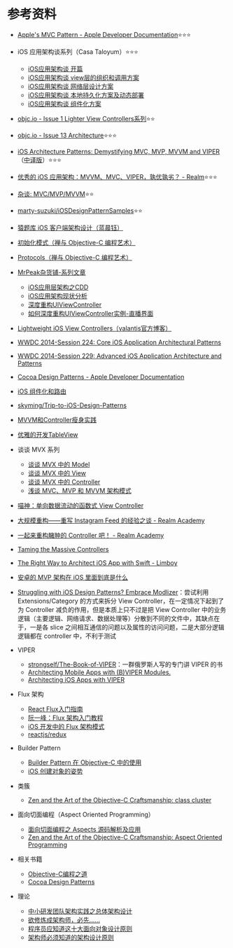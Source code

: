 # 参考资料


- [Apple's MVC Pattern - Apple Developer Documentation](https://developer.apple.com/library/content/documentation/General/Conceptual/DevPedia-CocoaCore/MVC.html)⭐️⭐️⭐️

- iOS 应用架构谈系列（Casa Taloyum）⭐️⭐️⭐️
  - [iOS应用架构谈 开篇](http://casatwy.com/iosying-yong-jia-gou-tan-kai-pian.html) 
  - [iOS应用架构谈 view层的组织和调用方案](http://casatwy.com/iosying-yong-jia-gou-tan-viewceng-de-zu-zhi-he-diao-yong-fang-an.html)
  - [iOS应用架构谈 网络层设计方案](http://casatwy.com/iosying-yong-jia-gou-tan-wang-luo-ceng-she-ji-fang-an.html)
  - [iOS应用架构谈 本地持久化方案及动态部署](http://casatwy.com/iosying-yong-jia-gou-tan-ben-di-chi-jiu-hua-fang-an-ji-dong-tai-bu-shu.html) 
  - [iOS应用架构谈 组件化方案](http://casatwy.com/iOS-Modulization.html)

- [objc.io - Issue 1 Lighter View Controllers系列](https://www.objc.io/issues/1-view-controllers/)⭐️⭐️

- [objc.io - Issue 13 Architecture](https://www.objc.io/issues/13-architecture/)⭐️⭐️⭐️

- [iOS Architecture Patterns: Demystifying MVC, MVP, MVVM and VIPER ](https://medium.com/ios-os-x-development/ios-architecture-patterns-ecba4c38de52?source=userActivityShare-83b58fb60d90-1496985895)（[中译版](http://www.cocoachina.com/ios/20160108/14916.html)）⭐️⭐️⭐️

- [优秀的 iOS 应用架构：MVVM、MVC、VIPER，孰优孰劣？ - Realm](https://academy.realm.io/cn/posts/krzysztof-zablocki-mDevCamp-ios-architecture-mvvm-mvc-viper/)⭐️⭐️⭐️

- [杂谈: MVC/MVP/MVVM](http://www.jianshu.com/p/eedbc820d40a)⭐️⭐️

- [marty-suzuki/iOSDesignPatternSamples](https://github.com/marty-suzuki/iOSDesignPatternSamples/issues/7)⭐️⭐️

- [猿题库 iOS 客户端架构设计（蓝晨钰）](http://gracelancy.com/blog/2016/01/06/ape-ios-arch-design/)

- [初始化模式（禅与 Objective-C 编程艺术）](https://github.com/oa414/objc-zen-book-cn/#初始化模式)

- [Protocols（禅与 Objective-C 编程艺术）](https://github.com/oa414/objc-zen-book-cn/#protocols)

- [MrPeak杂货铺-系列文章](http://mrpeak.cn)
  -  [iOS应用层架构之CDD](http://mrpeak.cn/blog/cdd/)
  - [iOS应用架构现状分析](http://mrpeak.cn/blog/ios-arch/)
  - [深度重构UIViewController](http://mrpeak.cn/blog/controller/)
  - [如何深度重构UIViewController实例-直播界面](http://mrpeak.cn/blog/controller-demo/)

- [Lightweight iOS View Controllers（yalantis官方博客）](https://yalantis.com/blog/lightweight-ios-view-controllers-separate-data-sources-guided-mvc/)

- [WWDC 2014-Session 224: Core iOS Application Architectural Patterns](https://developer.apple.com/videos/play/wwdc2014/224/)

- [WWDC 2014-Session 229: Advanced iOS Application Architecture and Patterns](https://developer.apple.com/videos/play/wwdc2014/229/)

- [Cocoa Design Patterns - Apple Developer Documentation](https://developer.apple.com/legacy/library/documentation/Cocoa/Conceptual/CocoaFundamentals/CocoaDesignPatterns/CocoaDesignPatterns.html)

- [iOS 组件化和路由](https://github.com/ShannonChenCHN/iOSLevelingUp/issues/40) 

- [skyming/Trip-to-iOS-Design-Patterns](https://github.com/skyming/Trip-to-iOS-Design-Patterns)

- [MVVM和Controller瘦身实践](https://github.com/LeoMobileDeveloper/Blogs/blob/master/iOS/MVVM%20and%20Controller%20thin.md)

- [优雅的开发TableView](https://github.com/LeoMobileDeveloper/Blogs/blob/master/Swift/Elegant%20TableView.md)


- 谈谈 MVX 系列
  - [谈谈 MVX 中的 Model](http://draveness.me/mvx-model.html)
  - [谈谈 MVX 中的 View](http://draveness.me/mvx-view.html)
  - [谈谈 MVX 中的 Controller](http://draveness.me/mvx-controller.html)
  - [浅谈 MVC、MVP 和 MVVM 架构模式](http://draveness.me/mvx.html)

- [喵神：单向数据流动的函数式 View Controller](https://onevcat.com/2017/07/state-based-viewcontroller/)

- [大规模重构——重写 Instagram Feed 的经验之谈 - Realm Academy](https://academy.realm.io/cn/posts/tryswift-ryan-nystrom-refactoring-at-scale-lessons-learned-rewriting-instagram-feed/)

- [一起来重构臃肿的 Controller 吧！ - Realm Academy](https://academy.realm.io/cn/posts/andy-matuschak-refactor-mega-controller/)

- [Taming the Massive Controllers](https://academy.realm.io/posts/taming-massive-controller-altconf-2017-azam/)

- [The Right Way to Architect iOS App with Swift - Limboy](http://limboy.me/tech/2017/06/22/the-right-way-to-ios-architecture.html)


- [安卓的 MVP 架构在 iOS 里面到底是什么](https://mp.weixin.qq.com/s?__biz=MzI0NzI1NzU5NA==&mid=2247483715&idx=1&sn=720cd59aa03cf4856b1bfaea47b6362c&chksm=e9b381d6dec408c054c20f62e50491e529fad790d805bf330364fc107dc28c0810f276b445a4&mpshare=1&scene=23&srcid=1008H6aDSqQf6LHPtUv9VrJk#rd)

- [Struggling with iOS Design Patterns? Embrace Modlizer](https://medium.com/ios-os-x-development/struggling-with-ios-design-patterns-embrace-modlizer-85d621d4e734)：尝试利用 Extensions/Category 的方式来拆分 View Controller，在一定情况下起到了为 Controller 减负的作用，但是本质上只不过是把 View Controller 中的业务逻辑（主要逻辑、网络请求、数据处理等）分散到不同的文件中，其缺点在于，一是各 slice 之间相互通信的问题以及属性的访问问题，二是大部分逻辑逻辑都在 controller 中，不利于测试

- VIPER
  - [strongself/The-Book-of-VIPER](https://github.com/strongself/The-Book-of-VIPER)：一群俄罗斯人写的专门讲 VIPER 的书
  - [Architecting Mobile Apps with (B)VIPER Modules.](https://medium.com/mobile-travel-technologies/architecting-mobile-apps-with-b-viper-modules-e94e277c8d68) 
  - [Architecting iOS Apps with VIPER](https://www.objc.io/issues/13-architecture/viper/)

- Flux 架构
  - [React Flux入门指南](http://www.cocoachina.com/webapp/20151008/13649.html)
  - [阮一峰：Flux 架构入门教程](http://www.ruanyifeng.com/blog/2016/01/flux.html)
  - [ iOS 开发中的 Flux 架构模式](https://juejin.im/entry/57972cdcc4c97100542c2ed4)
  - [reactjs/redux](https://github.com/reactjs/redux)

- Builder Pattern
  - [Builder Pattern 在 Objective-C 中的使用](http://limboy.me/tech/2015/02/07/builder-pattern.html)
  - [iOS 创建对象的姿势](http://mrpeak.cn/blog/ios-init/)

- 类簇
  - [Zen and the Art of the Objective-C Craftsmanship: class cluster](https://github.com/objc-zen/objc-zen-book#class-cluster)

- 面向切面编程（Aspect Oriented Programming）
  - [面向切面编程之 Aspects 源码解析及应用](http://wereadteam.github.io/2016/06/30/Aspects/)
  - [Zen and the Art of the Objective-C Craftsmanship: Aspect Oriented Programming](https://github.com/objc-zen/objc-zen-book#aspect-oriented-programming)

- 相关书籍
  - [Objective-C编程之道](https://book.douban.com/subject/6920082/)
  - [Cocoa Design Patterns](https://book.douban.com/subject/3688896/)
  
  
- 理论
  - [中小研发团队架构实践之总体架构设计](https://mp.weixin.qq.com/s?__biz=MjM5MDE0Mjc4MA==&mid=2650998176&idx=1&sn=968965208a80dbc3434858d0bdfa82f1&chksm=bdbefdf38ac974e58bceb010823935eddac07bc6cabc2ec99de8f7d0941d64b84c2806b36ec6&mpshare=1&scene=1&srcid=1014iON7zGAv9501Wy6IuzoV#rd)
  - [欲修炼成架构师，必先……](https://mp.weixin.qq.com/s?__biz=MjM5MDE0Mjc4MA==&mid=2650998234&idx=1&sn=3462bdaf2e7c6ec5166d28b30e0e0661&chksm=bdbefd898ac9749fe397bd169ca1d324262aca2e7cc60f28378e28d53cdc50ff24a86e1584ea&mpshare=1&scene=1&srcid=10146MRGZcJKCiXJqBkSSl5P#rd)
  - [程序员应知道这十大面向对象设计原则](https://mp.weixin.qq.com/s?__biz=MzAxMTAzMTExMQ==&mid=400214748&idx=1&sn=10edf6be34bdf05a8ae2b19d5f8bf530&mpshare=1&scene=1&srcid=1006JWP1Gag8hpxYNO86m8Mj#wechat_redirect)
  - [架构师必须知道的架构设计原则](https://mp.weixin.qq.com/s?__biz=MjM5MDE0Mjc4MA==&mid=2650998170&idx=1&sn=6defd4f0a9fdb5cf93e6977080c61c70&chksm=bdbefdc98ac974df257d1e9ea08b3f86347fcce53366b3963cf17394c428d265afcffd387a75&mpshare=1&scene=1&srcid=1006rA4BX7qqnNZToRsP3H7j#rd)

